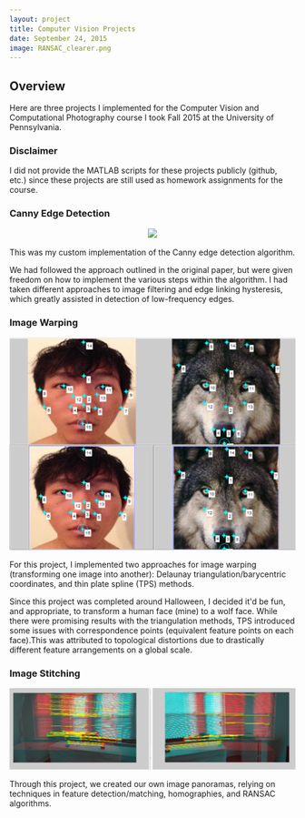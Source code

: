 ```yaml
---
layout: project
title: Computer Vision Projects
date: September 24, 2015
image: RANSAC_clearer.png
---
```


## Overview

Here are three projects I implemented for the Computer Vision and Computational Photography course I took Fall 2015 at the University of Pennsylvania.

### Disclaimer
I did not provide the MATLAB scripts for these projects publicly (github, etc.)
since these projects are still used as homework assignments for the course.

### Canny Edge Detection

<p align="center">
<img src="https://raw.githubusercontent.com/ShiL1617/ShiL1617.github.io/blob/master/public/images/mycanny.jpg" width="600" />
</p>

This was my custom implementation of the Canny edge detection algorithm.

We had followed the approach outlined in the original paper, but were
given freedom on how to implement the various steps within the algorithm.
I had taken different approaches to image filtering and edge linking
hysteresis, which greatly assisted in detection of low-frequency edges.


### Image Warping

![imwarp_img](https://github.com/ShiL1617/ShiL1617.github.io/blob/master/public/images/ctr_pts_TPS.png)

For this project, I implemented two approaches for image warping
(transforming one image into another): Delaunay triangulation/barycentric
coordinates, and thin plate spline (TPS) methods.

Since this project was completed around Halloween, I decided it'd be
fun, and appropriate, to transform a human face (mine) to a wolf face. While
there were promising results with the triangulation methods, TPS introduced
some issues with correspondence points (equivalent feature points on each face).This was attributed to topological distortions due to drastically different
feature arrangements on a global scale.


### Image Stitching

![RANSAC_img](https://github.com/ShiL1617/ShiL1617.github.io/blob/master/public/images/RANSAC_hw3_larger.png)

Through this project, we created our own image panoramas, relying on techniques
in feature detection/matching, homographies, and RANSAC algorithms.
